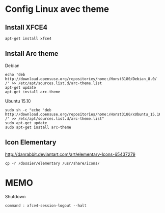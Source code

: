 # Config Linux avec theme

## Install XFCE4
```
apt-get install xfce4
```

## Install Arc theme
Debian
```
echo 'deb http://download.opensuse.org/repositories/home:/Horst3180/Debian_8.0/ /' >> /etc/apt/sources.list.d/arc-theme.list 
apt-get update
apt-get install arc-theme
```
Ubuntu 15.10
```
sudo sh -c "echo 'deb http://download.opensuse.org/repositories/home:/Horst3180/xUbuntu_15.10/ /' >> /etc/apt/sources.list.d/arc-theme.list"
sudo apt-get update
sudo apt-get install arc-theme
```

## Icon Elementary
http://danrabbit.deviantart.com/art/elementary-Icons-65437279
```
cp -r /dossier/elementary /usr/share/icons/
```


# MEMO
Shutdown
```
command : xfce4-session-logout --halt
```
